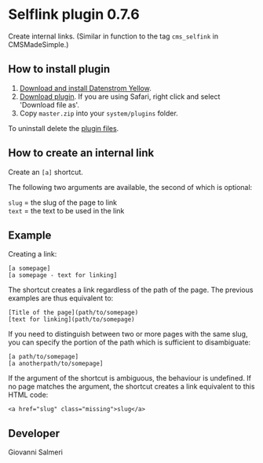 # Selflink plugin 0.7.6

Create internal links. (Similar in function to the tag `cms_selfink` in CMSMadeSimple.)

## How to install plugin

1. [Download and install Datenstrom Yellow](https://github.com/datenstrom/yellow/).
2. [Download plugin](../../archive/master.zip). If you are using Safari, right click and select 'Download file as'.
3. Copy `master.zip` into your `system/plugins` folder.

To uninstall delete the [plugin files](update.ini).

## How to create an internal link

Create an `[a]` shortcut. 

The following two arguments are available, the second of which is optional:

`slug` = the slug of the page to link    
`text` = the text to be used in the link  

## Example

Creating a link:

`[a somepage]`  
`[a somepage - text for linking]`  

The shortcut creates a link regardless of the path of the page. The previous examples are thus equivalent to:

`[Title of the page](path/to/somepage)`  
`[text for linking](path/to/somepage)`  

If you need to distinguish between two or more pages with the same slug, you can specify the portion of the path which is sufficient to disambiguate:

`[a path/to/somepage]`  
`[a anotherpath/to/somepage]`  

If the argument of the shortcut is ambiguous, the behaviour is undefined. If no page matches the argument, the shortcut creates a link equivalent to this HTML code:

`<a href="slug" class="missing">slug</a>`  

## Developer

Giovanni Salmeri
